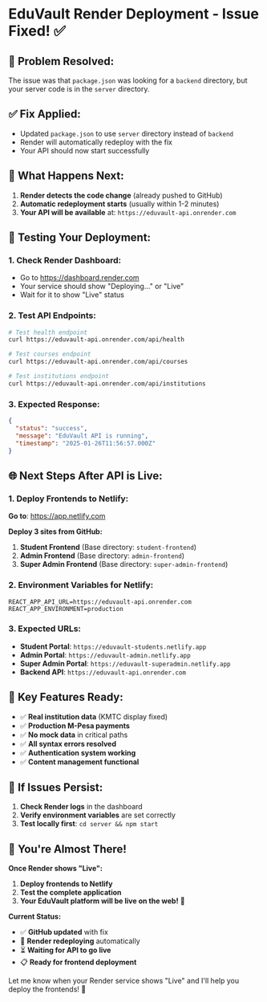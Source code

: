 # EduVault Render Deployment - Issue Fixed! ✅

## 🔧 **Problem Resolved:**
The issue was that `package.json` was looking for a `backend` directory, but your server code is in the `server` directory.

## ✅ **Fix Applied:**
- Updated `package.json` to use `server` directory instead of `backend`
- Render will automatically redeploy with the fix
- Your API should now start successfully

## 🚀 **What Happens Next:**
1. **Render detects the code change** (already pushed to GitHub)
2. **Automatic redeployment starts** (usually within 1-2 minutes)
3. **Your API will be available** at: `https://eduvault-api.onrender.com`

## 🧪 **Testing Your Deployment:**

### **1. Check Render Dashboard:**
- Go to https://dashboard.render.com
- Your service should show "Deploying..." or "Live"
- Wait for it to show "Live" status

### **2. Test API Endpoints:**
```bash
# Test health endpoint
curl https://eduvault-api.onrender.com/api/health

# Test courses endpoint
curl https://eduvault-api.onrender.com/api/courses

# Test institutions endpoint
curl https://eduvault-api.onrender.com/api/institutions
```

### **3. Expected Response:**
```json
{
  "status": "success",
  "message": "EduVault API is running",
  "timestamp": "2025-01-26T11:56:57.000Z"
}
```

## 🌐 **Next Steps After API is Live:**

### **1. Deploy Frontends to Netlify:**
**Go to**: https://app.netlify.com

**Deploy 3 sites from GitHub:**
1. **Student Frontend** (Base directory: `student-frontend`)
2. **Admin Frontend** (Base directory: `admin-frontend`)
3. **Super Admin Frontend** (Base directory: `super-admin-frontend`)

### **2. Environment Variables for Netlify:**
```env
REACT_APP_API_URL=https://eduvault-api.onrender.com
REACT_APP_ENVIRONMENT=production
```

### **3. Expected URLs:**
- **Student Portal**: `https://eduvault-students.netlify.app`
- **Admin Portal**: `https://eduvault-admin.netlify.app`
- **Super Admin Portal**: `https://eduvault-superadmin.netlify.app`
- **Backend API**: `https://eduvault-api.onrender.com`

## 🎯 **Key Features Ready:**
- ✅ **Real institution data** (KMTC display fixed)
- ✅ **Production M-Pesa payments**
- ✅ **No mock data** in critical paths
- ✅ **All syntax errors resolved**
- ✅ **Authentication system working**
- ✅ **Content management functional**

## 🚨 **If Issues Persist:**
1. **Check Render logs** in the dashboard
2. **Verify environment variables** are set correctly
3. **Test locally first**: `cd server && npm start`

## 🎉 **You're Almost There!**

**Once Render shows "Live":**
1. **Deploy frontends to Netlify**
2. **Test the complete application**
3. **Your EduVault platform will be live on the web!** 🚀

**Current Status:**
- ✅ **GitHub updated** with fix
- 🔄 **Render redeploying** automatically
- ⏳ **Waiting for API to go live**
- 📋 **Ready for frontend deployment**

Let me know when your Render service shows "Live" and I'll help you deploy the frontends! 🚀
